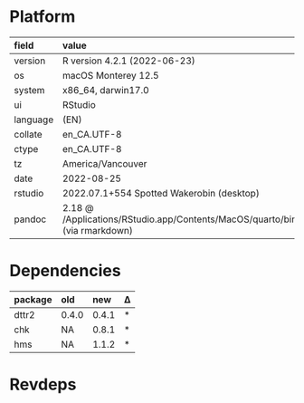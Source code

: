 # Platform

|field    |value                                                                             |
|:--------|:---------------------------------------------------------------------------------|
|version  |R version 4.2.1 (2022-06-23)                                                      |
|os       |macOS Monterey 12.5                                                               |
|system   |x86_64, darwin17.0                                                                |
|ui       |RStudio                                                                           |
|language |(EN)                                                                              |
|collate  |en_CA.UTF-8                                                                       |
|ctype    |en_CA.UTF-8                                                                       |
|tz       |America/Vancouver                                                                 |
|date     |2022-08-25                                                                        |
|rstudio  |2022.07.1+554 Spotted Wakerobin (desktop)                                         |
|pandoc   |2.18 @ /Applications/RStudio.app/Contents/MacOS/quarto/bin/tools/ (via rmarkdown) |

# Dependencies

|package |old   |new   |Δ  |
|:-------|:-----|:-----|:--|
|dttr2   |0.4.0 |0.4.1 |*  |
|chk     |NA    |0.8.1 |*  |
|hms     |NA    |1.1.2 |*  |

# Revdeps

